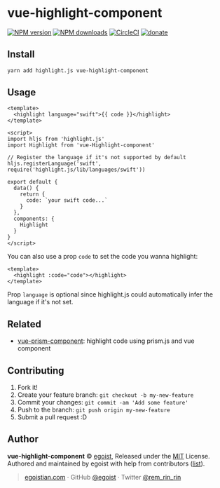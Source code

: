 # vue-highlight-component

[![NPM version](https://img.shields.io/npm/v/vue-highlight-component.svg?style=flat)](https://npmjs.com/package/vue-highlight-component) [![NPM downloads](https://img.shields.io/npm/dm/vue-highlight-component.svg?style=flat)](https://npmjs.com/package/vue-highlight-component) [![CircleCI](https://circleci.com/gh/egoist/vue-highlight-component/tree/master.svg?style=shield)](https://circleci.com/gh/egoist/vue-highlight-component/tree/master)  [![donate](https://img.shields.io/badge/$-donate-ff69b4.svg?maxAge=2592000&style=flat)](https://github.com/egoist/donate)

## Install

```bash
yarn add highlight.js vue-highlight-component
```

## Usage

```vue
<template>
  <highlight language="swift">{{ code }}</highlight>
</template>

<script>
import hljs from 'highlight.js'
import Highlight from 'vue-Highlight-component'

// Register the language if it's not supported by default
hljs.registerLanguage('swift', require('highlight.js/lib/languages/swift'))

export default {
  data() {
    return {
      code: `your swift code...`
    }
  },
  components: {
    Highlight
  }
}
</script>
```

You can also use a prop `code` to set the code you wanna highlight:

```vue
<template>
  <highlight :code="code"></highlight>
</template>
```

Prop `language` is optional since highlight.js could automatically infer the language if it's not set.

## Related

- [vue-prism-component](https://github.com/egoist/vue-prism-component): highlight code using prism.js and vue component

## Contributing

1. Fork it!
2. Create your feature branch: `git checkout -b my-new-feature`
3. Commit your changes: `git commit -am 'Add some feature'`
4. Push to the branch: `git push origin my-new-feature`
5. Submit a pull request :D


## Author

**vue-highlight-component** © [egoist](https://github.com/egoist), Released under the [MIT](./LICENSE) License.<br>
Authored and maintained by egoist with help from contributors ([list](https://github.com/egoist/vue-highlight-component/contributors)).

> [egoistian.com](https://egoistian.com) · GitHub [@egoist](https://github.com/egoist) · Twitter [@rem_rin_rin](https://twitter.com/rem_rin_rin)
